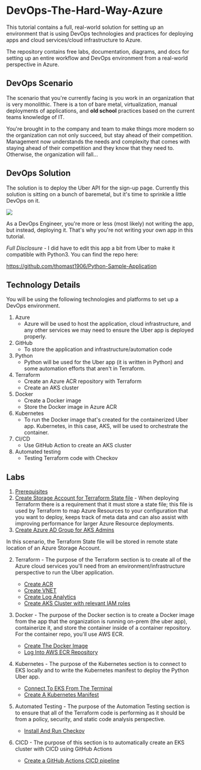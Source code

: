 # DevOps-The-Hard-Way-Azure

This tutorial contains a full, real-world solution for setting up an environment that is using DevOps technologies and practices for deploying apps and cloud services/cloud infrastructure to Azure.

The repository contains free labs, documentation, diagrams, and docs for setting up an entire workflow and DevOps environment from a real-world perspective in Azure.

## DevOps Scenario
The scenario that you're currently facing is you work in an organization that is very monolithic. There is a ton of bare metal, virtualization, manual deployments of applications, and **old school** practices based on the current teams knowledge of IT.

You're brought in to the company and team to make things more modern so the organization can not only succeed, but stay ahead of their competition. Management now understands the needs and complexity that comes with staying ahead of their competition and they know that they need to. Otherwise, the organization will fall...

## DevOps Solution
The solution is to deploy the Uber API for the sign-up page. Currently this solution is sitting on a bunch of baremetal, but it's time to sprinkle a little DevOps on it.

![](images/uber.png)

As a DevOps Engineer, you're more or less (most likely) not writing the app, but instead, deploying it. That's why you're not writing your own app in this tutorial.

*Full Disclosure* - I did have to edit this app a bit from Uber to make it compatible with Python3. You can find the repo here:

https://github.com/thomast1906/Python-Sample-Application

## Technology Details
You will be using the following technologies and platforms to set up a DevOps environment.

1. Azure
    - Azure will be used to host the application, cloud infrastructure, and any other services we may need to ensure the Uber app is deployed properly.
2. GitHub
    - To store the application and infrastructure/automation code
3. Python
    - Python will be used for the Uber app (it is written in Python) and some automation efforts that aren't in Terraform.
4. Terraform
   - Create an Azure ACR repository with Terraform
   - Create an AKS cluster
5. Docker
   - Create a Docker image
   - Store the Docker image in Azure ACR
6. Kubernetes
   - To run the Docker image that's created for the containerized Uber app. Kubernetes, in this case, AKS, will be used to orchestrate the container.
7. CI/CD
   - Use GitHub Action to create an AKS cluster
8. Automated testing
    - Testing Terraform code with Checkov

## Labs
1. [Prerequisites](https://github.com/thomast1906/DevOps-The-Hard-Way-AWS/blob/main/prerequisites.md)
2. [Create Storage Account for Terraform State file](https://github.com/thomast1906/DevOps-The-Hard-Way-Azure/blob/main/Azure/1-Configure-Terraform-Remote-Storage.md) - When deploying Terraform there is a requirement that it must store a state file; this file is used by Terraform to map Azure Resources to your configuration that you want to deploy, keeps track of meta data and can also assist with improving performance for larger Azure Resource deployments.
3. [Create Azure AD Group for AKS Admins](https://github.com/thomast1906/DevOps-The-Hard-Way-Azure/blob/main/Azure/2-Create-Azure-AD-Group-AKS-Admins.md)

In this scenario, the Terraform State file will be stored in remote state location of an Azure Storage Account.


2. Terraform - The purpose of the Terraform section is to create all of the Azure cloud services you'll need from an environment/infrastructure perspective to run the Uber application.
    - [Create ACR](https://github.com/thomast1906/DevOps-The-Hard-Way-Azure/blob/main/Terraform-AZURE-Services-Creation/1-Create-ACR.md)
    - [Create VNET](https://github.com/thomast1906/DevOps-The-Hard-Way-Azure/blob/main/Terraform-AZURE-Services-Creation/2-Create-VNET.md)
    - [Create Log Analytics](https://github.com/thomast1906/DevOps-The-Hard-Way-Azure/blob/main/Terraform-AZURE-Services-Creation/3-Create-Log-Analytics.md)
    - [Create AKS Cluster with relevant IAM roles](https://github.com/thomast1906/DevOps-The-Hard-Way-Azure/blob/main/Terraform-AZURE-Services-Creation/4-Create-AKS-Cluster-IAM-Roles.md)

3. Docker - The purpose of the Docker section is to create a Docker image from the app that the organization is running on-prem (the uber app), containerize it, and store the container inside of a container repository. For the container repo, you'll use AWS ECR.
    - [Create The Docker Image](https://github.com/thomast1906/DevOps-The-Hard-Way-AWS/blob/main/Docker/1-Create-Docker-Image.md)
    - [Log Into AWS ECR Repository](https://github.com/thomast1906/DevOps-The-Hard-Way-AWS/blob/main/Docker/Push%20Image%20To%20ECR.md)
4. Kubernetes - The purpose of the Kubernetes section is to connect to EKS locally and to write the Kubernetes manifest to deploy the Python Uber app.
    - [Connect To EKS From The Terminal](https://github.com/thomast1906/DevOps-The-Hard-Way-AWS/blob/main/kubernetes_manifest/1-Connect-To-EKS.md)
    - [Create A Kubernetes Manifest](https://github.com/thomast1906/DevOps-The-Hard-Way-AWS/blob/main/kubernetes_manifest/2-Create-Kubernetes-Manifest.md)
5. Automated Testing - The purpose of the Automation Testing section is to ensure that all of the Terraform code is performing as it should be from a policy, security, and static code analysis perspective.
    - [Install And Run Checkov](https://github.com/thomast1906/DevOps-The-Hard-Way-AWS/blob/main/Terraform-Static-Code-Analysis/1-Checkov-For-Terraform.md)
6. CICD - The purpose of this section is to automatically create an EKS cluster with CICD using GitHub Actions
    - [Create a GitHub Actions CICD pipeline](https://github.com/thomast1906/DevOps-The-Hard-Way-AWS/blob/main/Terraform-AWS-Services-Creation/4-Run-CICD-For-EKS-Cluster.md)

